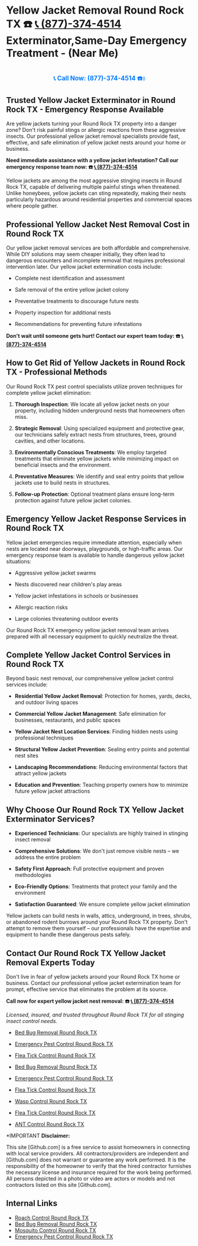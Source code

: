 # Yellow Jacket Removal Round Rock TX ☎️ [📞 (877)-374-4514](https://pest-control-4514.netlify.app) Exterminator,Same-Day Emergency Treatment - (Near Me)
# 

<p align="center" style="font-size: 1.2em; font-weight: bold; margin: 20px 0;">
  <a href="https://pest-control-4514.netlify.app" target="_blank" style="color: #007BFF; text-decoration: none;">📞 Call Now: (877)-374-4514 ☎️💧</a>
</p>

## Trusted Yellow Jacket Exterminator in Round Rock TX - Emergency Response Available

Are yellow jackets turning your Round Rock TX property into a danger zone? Don't risk painful stings or allergic reactions from these aggressive insects. Our professional yellow jacket removal specialists provide fast, effective, and safe elimination of yellow jacket nests around your home or business.

**Need immediate assistance with a yellow jacket infestation? Call our emergency response team now: ☎️ [📞 (877)-374-4514](https://pest-control-4514.netlify.app)**

Yellow jackets are among the most aggressive stinging insects in Round Rock TX, capable of delivering multiple painful stings when threatened. Unlike honeybees, yellow jackets can sting repeatedly, making their nests particularly hazardous around residential properties and commercial spaces where people gather.

## Professional Yellow Jacket Nest Removal Cost in Round Rock TX

Our yellow jacket removal services are both affordable and comprehensive. While DIY solutions may seem cheaper initially, they often lead to dangerous encounters and incomplete removal that requires professional intervention later. Our yellow jacket extermination costs include:

- Complete nest identification and assessment

- Safe removal of the entire yellow jacket colony

- Preventative treatments to discourage future nests

- Property inspection for additional nests

- Recommendations for preventing future infestations

**Don't wait until someone gets hurt! Contact our expert team today: ☎️ [📞 (877)-374-4514](https://pest-control-4514.netlify.app)**

## How to Get Rid of Yellow Jackets in Round Rock TX - Professional Methods

Our Round Rock TX pest control specialists utilize proven techniques for complete yellow jacket elimination:

1. **Thorough Inspection**: We locate all yellow jacket nests on your property, including hidden underground nests that homeowners often miss.

2. **Strategic Removal**: Using specialized equipment and protective gear, our technicians safely extract nests from structures, trees, ground cavities, and other locations.

3. **Environmentally Conscious Treatments**: We employ targeted treatments that eliminate yellow jackets while minimizing impact on beneficial insects and the environment.

4. **Preventative Measures**: We identify and seal entry points that yellow jackets use to build nests in structures.

5. **Follow-up Protection**: Optional treatment plans ensure long-term protection against future yellow jacket colonies.

## Emergency Yellow Jacket Response Services in Round Rock TX

Yellow jacket emergencies require immediate attention, especially when nests are located near doorways, playgrounds, or high-traffic areas. Our emergency response team is available to handle dangerous yellow jacket situations:

- Aggressive yellow jacket swarms

- Nests discovered near children's play areas

- Yellow jacket infestations in schools or businesses

- Allergic reaction risks

- Large colonies threatening outdoor events

Our Round Rock TX emergency yellow jacket removal team arrives prepared with all necessary equipment to quickly neutralize the threat.

## Complete Yellow Jacket Control Services in Round Rock TX

Beyond basic nest removal, our comprehensive yellow jacket control services include:

- **Residential Yellow Jacket Removal**: Protection for homes, yards, decks, and outdoor living spaces

- **Commercial Yellow Jacket Management**: Safe elimination for businesses, restaurants, and public spaces

- **Yellow Jacket Nest Location Services**: Finding hidden nests using professional techniques

- **Structural Yellow Jacket Prevention**: Sealing entry points and potential nest sites

- **Landscaping Recommendations**: Reducing environmental factors that attract yellow jackets

- **Education and Prevention**: Teaching property owners how to minimize future yellow jacket attractions

## Why Choose Our Round Rock TX Yellow Jacket Exterminator Services?

- **Experienced Technicians**: Our specialists are highly trained in stinging insect removal

- **Comprehensive Solutions**: We don't just remove visible nests – we address the entire problem

- **Safety First Approach**: Full protective equipment and proven methodologies

- **Eco-Friendly Options**: Treatments that protect your family and the environment

- **Satisfaction Guaranteed**: We ensure complete yellow jacket elimination

Yellow jackets can build nests in walls, attics, underground, in trees, shrubs, or abandoned rodent burrows around your Round Rock TX property. Don't attempt to remove them yourself – our professionals have the expertise and equipment to handle these dangerous pests safely.

## Contact Our Round Rock TX Yellow Jacket Removal Experts Today

Don't live in fear of yellow jackets around your Round Rock TX home or business. Contact our professional yellow jacket extermination team for prompt, effective service that eliminates the problem at its source.

**Call now for expert yellow jacket nest removal: ☎️ [📞 (877)-374-4514](https://pest-control-4514.netlify.app)**

*Licensed, insured, and trusted throughout Round Rock TX for all stinging insect control needs.*


- [Bed Bug Removal Round Rock TX](https://github.com/allyoucaneatsushiin/plumbing-texas/blob/main/Bed-Bug-Removal-Round-Rock-TX-877-374-4514-Exterminator-Same-Day-Emergency-Treatment-Near-Me.md)
- [Emergency Pest Control Round Rock TX](https://github.com/allyoucaneatsushiin/plumbing-texas/blob/main/Emergency-Pest-Control-Round-Rock-TX-877-374-4514-24-7-Fast-Response-Near-Me.md)
- [Flea Tick Control Round Rock TX](https://github.com/allyoucaneatsushiin/plumbing-texas/blob/main/Flea-Tick-Control-Round-Rock-TX-877-374-4514-Removal-Exterminator-Same-Day-Emergency-Treatment-Near-Me.md)


- [Bed Bug Removal Round Rock TX](https://github.com/allyoucaneatsushiin/plumbing-texas/blob/main/Bed-Bug-Removal-Round-Rock-TX-877-374-4514-Exterminator-Same-Day-Emergency-Treatment-Near-Me.md)
- [Emergency Pest Control Round Rock TX](https://github.com/allyoucaneatsushiin/plumbing-texas/blob/main/Emergency-Pest-Control-Round-Rock-TX-877-374-4514-24-7-Fast-Response-Near-Me.md)
- [Flea Tick Control Round Rock TX](https://github.com/allyoucaneatsushiin/plumbing-texas/blob/main/Flea-Tick-Control-Round-Rock-TX-877-374-4514-Removal-Exterminator-Same-Day-Emergency-Treatment-Near-Me.md)


- [Wasp Control Round Rock TX](https://github.com/allyoucaneatsushiin/plumbing-texas/blob/main/Wasp-Control-Round-Rock-TX-877-374-4514-Removal-Exterminator-Same-Day-Emergency-Treatment-Near-Me.md)
- [Flea Tick Control Round Rock TX](https://github.com/allyoucaneatsushiin/plumbing-texas/blob/main/Flea-Tick-Control-Round-Rock-TX-877-374-4514-Removal-Exterminator-Same-Day-Emergency-Treatment-Near-Me.md)
- [ANT Control Round Rock TX](https://github.com/allyoucaneatsushiin/plumbing-texas/blob/main/ANT-Control-Round-Rock-TX-877-374-4514-Prevention-Extermination-Same-Day-Emergency-Treatment-Near-Me.md)


*IMPORTANT **Disclaimer:**  

This site [Github.com] is a free service to assist homeowners in connecting with local service providers. All contractors/providers are independent and [Github.com] does not warrant or guarantee any work performed. It is the responsibility of the homeowner to verify that the hired contractor furnishes the necessary license and insurance required for the work being performed. All persons depicted in a photo or video are actors or models and not contractors listed on this site [Github.com].


## Internal Links
- [Roach Control Round Rock TX](https://github.com/allyoucaneatsushiin/plumbing-texas/blob/main/Roach-Control-Round-Rock-TX-877-374-4514-Removal-Exterminator-Same-Day-Emergency-Treatment-Near-Me.md)
- [Bed Bug Removal Round Rock TX](https://github.com/allyoucaneatsushiin/plumbing-texas/blob/main/Bed-Bug-Removal-Round-Rock-TX-877-374-4514-Exterminator-Same-Day-Emergency-Treatment-Near-Me.md)
- [Mosquito Control Round Rock TX](https://github.com/allyoucaneatsushiin/plumbing-texas/blob/main/Mosquito-Control-Round-Rock-TX-877-374-4514-Exterminator-Same-Day-Emergency-Treatment-Near-Me.md)
- [Emergency Pest Control Round Rock TX](https://github.com/allyoucaneatsushiin/plumbing-texas/blob/main/Emergency-Pest-Control-Round-Rock-TX-877-374-4514-24-7-Fast-Response-Near-Me.md)
